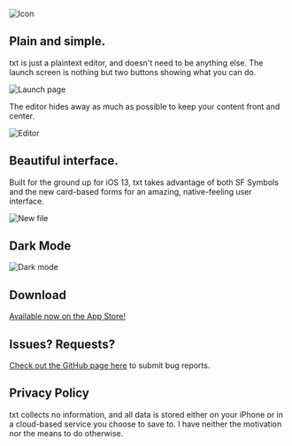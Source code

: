 ![Icon](https://thepotatoking55.github.io/txt4ios/images/icon.png)

## Plain and simple.

 txt is just a plaintext editor, and doesn't need to be anything else. The launch screen is nothing but two buttons showing what you can do.
 
![Launch page](https://thepotatoking55.github.io/txt4ios/images/startup.png)
 
 The editor hides away as much as possible to keep your content front and center.
 
![Editor](https://thepotatoking55.github.io/txt4ios/images/editor.png)
 
## Beautiful interface.
 
 Built for the ground up for iOS 13, txt takes advantage of both SF Symbols and the new card-based forms for an amazing, native-feeling user interface.
 
![New file](https://thepotatoking55.github.io/txt4ios/images/newfile.png)
 
## Dark Mode

![Dark mode](https://thepotatoking55.github.io/txt4ios/images/darkmodecomposite.png)

## Download

 [Available now on the App Store!](https://apps.apple.com/us/app/txt-plaintext-editor/id1484729410)

## Issues? Requests?

 [Check out the GitHub page here](https://github.com/ThePotatoKing55/txt4ios/issues) to submit bug reports.

## Privacy Policy

 txt collects no information, and all data is stored either on your iPhone or in a cloud-based service you choose to save to. I have neither the motivation nor the means to do otherwise.
